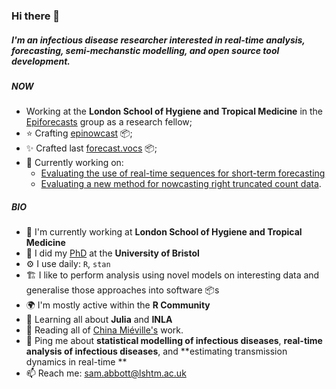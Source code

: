 ### Hi there 👋

##### I'm an infectious disease researcher interested in real-time analysis, forecasting, semi-mechanstic modelling, and open source tool development.

##### NOW

- Working at the **London School of Hygiene and Tropical Medicine** in the [Epiforecasts](https://github.com/epiforecasts/) group as a research fellow; 
- ⭐ Crafting [epinowcast](https://github.com/epiforecasts/epinowcast) :package:;
- ✨ Crafted last [forecast.vocs](https://github.com/epiforecasts/forecast.vocs) :package:; 
- 🧻 Currently working on:
    - [Evaluating the use of real-time sequences for short-term forecasting](https://github.com/epiforecasts/evaluate-delta-for-forecasting)
    - [Evaluating a new method for nowcasting right truncated count data](https://github.com/epiforecasts/eval-germany-sm-nowcasting).


##### BIO

- 🏢 I'm currently working at **London School of Hygiene and Tropical Medicine**
- 📜 I did my [PhD](https://github.com/seabbs/thesis) at the **University of Bristol**
- ⚙️ I use daily: `R`, `stan`
- 🏗️ I like to perform analysis using novel models on interesting data and generalise those approaches into software 📦s 
- 🌍 I'm mostly active within the **R Community**
- 🌱 Learning all about **Julia** and **INLA**
- 📘 Reading all of [China Miéville's](https://en.wikipedia.org/wiki/China_Miéville) work.
- 💬 Ping me about **statistical modelling of infectious diseases**, **real-time analysis of infectious diseases**, and **estimating transmission dynamics in real-time **
- 📫 Reach me: [sam.abbott@lshtm.ac.uk](sam.abbott@lshtm.ac.uk)
